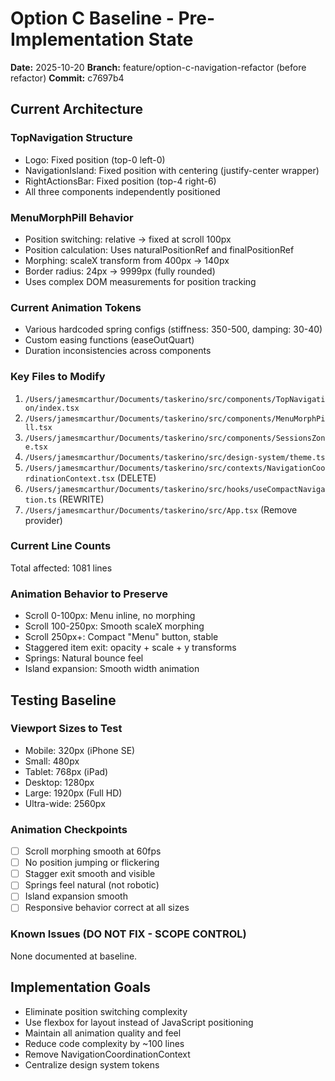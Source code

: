 # Option C Baseline - Pre-Implementation State

**Date:** 2025-10-20
**Branch:** feature/option-c-navigation-refactor (before refactor)
**Commit:** c7697b4

## Current Architecture

### TopNavigation Structure
- Logo: Fixed position (top-0 left-0)
- NavigationIsland: Fixed position with centering (justify-center wrapper)
- RightActionsBar: Fixed position (top-4 right-6)
- All three components independently positioned

### MenuMorphPill Behavior
- Position switching: relative → fixed at scroll 100px
- Position calculation: Uses naturalPositionRef and finalPositionRef
- Morphing: scaleX transform from 400px → 140px
- Border radius: 24px → 9999px (fully rounded)
- Uses complex DOM measurements for position tracking

### Current Animation Tokens
- Various hardcoded spring configs (stiffness: 350-500, damping: 30-40)
- Custom easing functions (easeOutQuart)
- Duration inconsistencies across components

### Key Files to Modify

1. `/Users/jamesmcarthur/Documents/taskerino/src/components/TopNavigation/index.tsx`
2. `/Users/jamesmcarthur/Documents/taskerino/src/components/MenuMorphPill.tsx`
3. `/Users/jamesmcarthur/Documents/taskerino/src/components/SessionsZone.tsx`
4. `/Users/jamesmcarthur/Documents/taskerino/src/design-system/theme.ts`
5. `/Users/jamesmcarthur/Documents/taskerino/src/contexts/NavigationCoordinationContext.tsx` (DELETE)
6. `/Users/jamesmcarthur/Documents/taskerino/src/hooks/useCompactNavigation.ts` (REWRITE)
7. `/Users/jamesmcarthur/Documents/taskerino/src/App.tsx` (Remove provider)

### Current Line Counts

Total affected: 1081 lines

### Animation Behavior to Preserve

- Scroll 0-100px: Menu inline, no morphing
- Scroll 100-250px: Smooth scaleX morphing
- Scroll 250px+: Compact "Menu" button, stable
- Staggered item exit: opacity + scale + y transforms
- Springs: Natural bounce feel
- Island expansion: Smooth width animation

## Testing Baseline

### Viewport Sizes to Test
- Mobile: 320px (iPhone SE)
- Small: 480px
- Tablet: 768px (iPad)
- Desktop: 1280px
- Large: 1920px (Full HD)
- Ultra-wide: 2560px

### Animation Checkpoints
- [ ] Scroll morphing smooth at 60fps
- [ ] No position jumping or flickering
- [ ] Stagger exit smooth and visible
- [ ] Springs feel natural (not robotic)
- [ ] Island expansion smooth
- [ ] Responsive behavior correct at all sizes

### Known Issues (DO NOT FIX - SCOPE CONTROL)
None documented at baseline.

## Implementation Goals

- Eliminate position switching complexity
- Use flexbox for layout instead of JavaScript positioning
- Maintain all animation quality and feel
- Reduce code complexity by ~100 lines
- Remove NavigationCoordinationContext
- Centralize design system tokens
